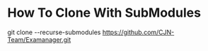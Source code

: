 # How To Clone With SubModules

git clone --recurse-submodules https://github.com/CJN-Team/Examanager.git